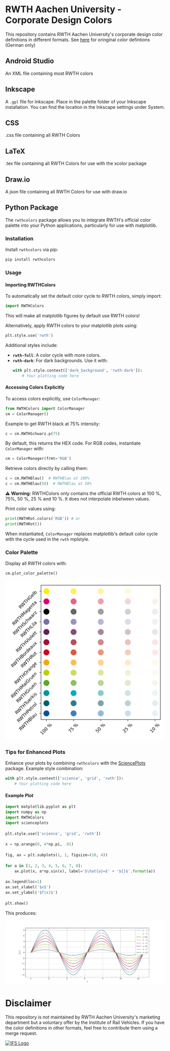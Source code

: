 # RWTH Aachen University - Corporate Design Colors

This repository contains RWTH Aachen University's corporate design color definitions in different formats.
See [here](https://www9.rwth-aachen.de/global/show_document.asp?id=aaaaaaaaaadpbhq) for oringinal color defintions (German only)

## Android Studio
An XML file containing most RWTH colors

## Inkscape
A `.gpl` file for Inkscape. Place in the palette folder of your Inkscape installation. You can find the location in the Inkscape settings under System.

## CSS
.css file containing all RWTH Colors

## LaTeX
.tex file containing all RWTH Colors for use with the xcolor package

## Draw.io
A json file containing all RWTH Colors for use with draw.io

## Python Package
The `rwthcolors` package allows you to integrate RWTH's official color palette into your Python applications, particularly for use with matplotlib.

### Installation

Install `rwthcolors` via pip:

```bash
pip install rwthcolors
```

### Usage

#### Importing RWTHColors

To automatically set the default color cycle to RWTH colors, simply import:

```python
import RWTHColors
```
This will make all matplotlib figures by default use RWTH colors!

Alternatively, apply RWTH colors to your matplotlib plots using:

```python
plt.style.use('rwth')
```

Additional styles include:
- **`rwth-full`**: A color cycle with more colors.
- **`rwth-dark`**: For dark backgrounds. Use it with:
  ```python
  with plt.style.context(['dark_background', 'rwth-dark']):
      # Your plotting code here
  ```

#### Accessing Colors Explicitly

To access colors explicitly, use `ColorManager`:

```python
from RWTHColors import ColorManager
cm = ColorManager()
```

Example to get RWTH black at 75% intensity:

```python
c = cm.RWTHSchwarz.p(75)
```

By default, this returns the HEX code. For RGB codes, instantiate `ColorManager` with:

```python
cm = ColorManager(frmt='RGB')
```

Retrieve colors directly by calling them:

```python
c = cm.RWTHBlau()  # RWTHBlau at 100%
c = cm.RWTHBlau(50)  # RWTHBlau at 50%
```
⚠️ **Warning:** RWTHColors only contains the official RWTH colors at 100 %, 75%, 50 %, 25 % and 10 %. It does not interpolate inbetween values.

Print color values using:

```python
print(RWTHRot.colors('RGB')) # or
print(RWTHRot())
```

When instantiated, `ColorManager` replaces matplotlib's default color cycle with the cycle used in the `rwth` mplstyle.

### Color Palette

Display all RWTH colors with:

```python
cm.plot_color_palette()
```

![Color Palette](Python/rwth-colors/tests/output/palette.png)

### Tips for Enhanced Plots

Enhance your plots by combining `rwthcolors` with the [SciencePlots](https://github.com/garrettj403/SciencePlots) package. Example style combination:

```python
with plt.style.context(['science', 'grid', 'rwth']):
    # Your plotting code here
```

#### Example Plot

```python
import matplotlib.pyplot as plt
import numpy as np
import RWTHColors
import scienceplots

plt.style.use(['science', 'grid', 'rwth'])

x = np.arange(0, 4*np.pi, .01)

fig, ax = plt.subplots(1, 1, figsize=(10, 4))

for a in [1, 2, 3, 4, 5, 6, 7, 8]:
    ax.plot(x, a*np.sin(x), label='$\hat{a}=$' + '${}$'.format(a))
    
ax.legend(loc=1)
ax.set_xlabel('$x$')
ax.set_ylabel('$f(x)$')

plt.show()
```

This produces:

![Example Plot](Python/rwth-colors/tests/output/plot.png)


<!-- CONTACT -->
# Disclaimer

This repository is not maintained by RWTH Aachen University's marketing department but a voluntary offer by the Institute of Rail Vehicles.
If you have the color definitions in other formats, feel free to contribute them using a merge request.

<div>  
<a href="">
    <img src="http://www.ifs.rwth-aachen.de/fileadmin/images/rwth_ifs_de_rgb.png" alt="IFS Logo" width="400">
  </a>
</div>

